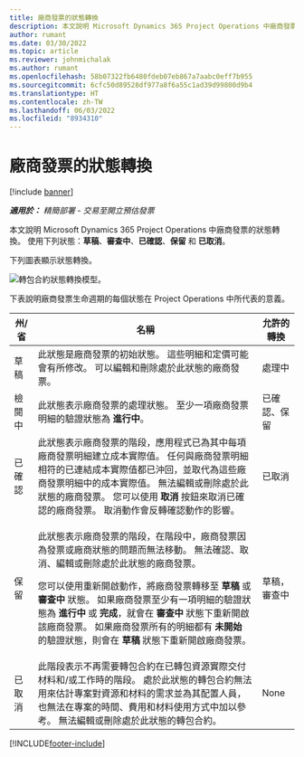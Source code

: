 ```yaml
---
title: 廠商發票的狀態轉換
description: 本文說明 Microsoft Dynamics 365 Project Operations 中廠商發票的狀態轉換。
author: rumant
ms.date: 03/30/2022
ms.topic: article
ms.reviewer: johnmichalak
ms.author: rumant
ms.openlocfilehash: 58b07322fb6480fdeb07eb867a7aabc0eff7b955
ms.sourcegitcommit: 6cfc50d89528df977a8f6a55c1ad39d99800d9b4
ms.translationtype: HT
ms.contentlocale: zh-TW
ms.lasthandoff: 06/03/2022
ms.locfileid: "8934310"
---
```

# <a name="state-transitions-on-a-vendor-invoice"></a>廠商發票的狀態轉換

[!include [banner](../../includes/dataverse-preview.md)]

_**適用於：** 精簡部署 - 交易至開立預估發票_

本文說明 Microsoft Dynamics 365 Project Operations 中廠商發票的狀態轉換。 使用下列狀態：**草稿**、**審查中**、**已確認**、**保留** 和 **已取消**。

下列圖表顯示狀態轉換。

![轉包合約狀態轉換模型。](../media/VI_State_Model.jpg)

下表說明廠商發票生命週期的每個狀態在 Project Operations 中所代表的意義。

| 州/省 | 名稱 | 允許的轉換 |
| --- | --- | --- |
| 草稿 | 此狀態是廠商發票的初始狀態。 這些明細和定價可能會有所修改。 可以編輯和刪除處於此狀態的廠商發票。 | 處理中 |
| 檢閱中 | 此狀態表示廠商發票的處理狀態。 至少一項廠商發票明細的驗證狀態為 **進行中**。 | 已確認、保留 |
| 已確認 | 此狀態表示廠商發票的階段，應用程式已為其中每項廠商發票明細建立成本實際值。 任何與廠商發票明細相符的已連結成本實際值都已沖回，並取代為這些廠商發票明細中的成本實際值。 無法編輯或刪除處於此狀態的廠商發票。 您可以使用 **取消** 按鈕來取消已確認的廠商發票。 取消動作會反轉確認動作的影響。 | 已取消 |
| 保留 | <p>此狀態表示廠商發票的階段，在階段中，廠商發票因為發票或廠商狀態的問題而無法移動。 無法確認、取消、編輯或刪除處於此狀態的廠商發票。</p><p>您可以使用重新開啟動作，將廠商發票轉移至 **草稿** 或 **審查中** 狀態。 如果廠商發票至少有一項明細的驗證狀態為 **進行中** 或 **完成**，就會在 **審查中** 狀態下重新開啟該廠商發票。 如果廠商發票所有的明細都有 **未開始** 的驗證狀態，則會在 **草稿** 狀態下重新開啟廠商發票。</p> | 草稿，審查中 |
| 已取消 | 此階段表示不再需要轉包合約在已轉包資源實際交付材料和/或工作時的階段。 處於此狀態的轉包合約無法用來估計專案對資源和材料的需求並為其配置人員，也無法在專案的時間、費用和材料使用方式中加以參考。 無法編輯或刪除處於此狀態的轉包合約。 | None |

[!INCLUDE[footer-include](../../includes/footer-banner.md)]
